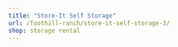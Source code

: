 ```yaml
---
title: "Store-It Self Storage"
url: /foothill-ranch/store-it-self-storage-3/
shop: storage rental
---
```

